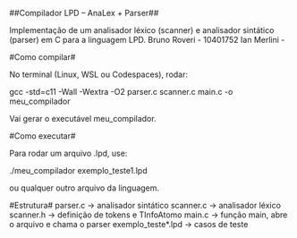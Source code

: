 ##Compilador LPD – AnaLex + Parser##

Implementação de um analisador léxico (scanner) e analisador sintático (parser) em C para a linguagem LPD.
Bruno Roveri - 10401752
Ian Merlini -


#Como compilar#

No terminal (Linux, WSL ou Codespaces), rodar:

gcc -std=c11 -Wall -Wextra -O2 parser.c scanner.c main.c -o meu_compilador

Vai gerar o executável meu_compilador.


#Como executar#

Para rodar um arquivo .lpd, use:

./meu_compilador exemplo_teste1.lpd

ou qualquer outro arquivo da linguagem.


#Estrutura#
parser.c    -> analisador sintático
scanner.c   -> analisador léxico
scanner.h   -> definição de tokens e TInfoAtomo
main.c      -> função main, abre o arquivo e chama o parser
exemplo_teste*.lpd -> casos de teste

